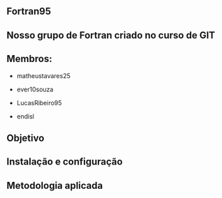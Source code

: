 ## Fortran95

## Nosso grupo de Fortran criado no curso de GIT

## Membros:


* matheustavares25

* ever10souza

* LucasRibeiro95

* endisl

## Objetivo

## Instalação e configuração

## Metodologia aplicada